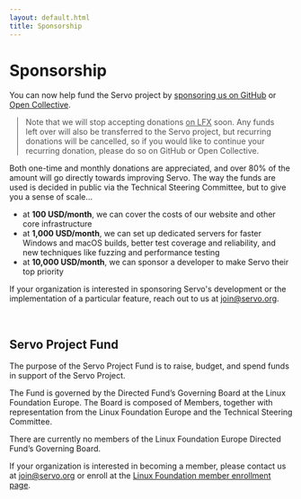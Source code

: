 ```yaml
---
layout: default.html
title: Sponsorship
---
```


# Sponsorship

You can now help fund the Servo project by [sponsoring us on GitHub](https://github.com/sponsors/servo) or [Open Collective](https://opencollective.com/servo).

<aside class="_note">

Note that we will stop accepting donations [on LFX](https://crowdfunding.lfx.linuxfoundation.org/projects/servo) soon.
Any funds left over will also be transferred to the Servo project, but recurring donations will be cancelled, so if you would like to continue your recurring donation, please do so on GitHub or Open Collective.
</aside>

Both one-time and monthly donations are appreciated, and over 80% of the amount will go directly towards improving Servo.
The way the funds are used is decided in public via the Technical Steering Committee, but to give you a sense of scale…

- at **100 USD/month**, we can cover the costs of our website and other core infrastructure
- at **1,000 USD/month**, we can set up dedicated servers for faster Windows and macOS builds, better test coverage and reliability, and new techniques like fuzzing and performance testing
- at **10,000 USD/month**, we can sponsor a developer to make Servo their top priority

<div class="hero is-info is-small">
  <div class="hero-body">
    <p class="subtitle">
      If your organization is interested in sponsoring Servo's development or the implementation of a particular feature, reach out to us at <a href="mailto:join@servo.org">join@servo.org</a>.
    </p>
  </div>
</div>
<br>

## Servo Project Fund

The purpose of the Servo Project Fund is to raise, budget, and spend funds in support of the Servo Project.

The Fund is governed by the Directed Fund’s Governing Board at the Linux Foundation Europe. The Board is composed of Members, together with representation from the Linux Foundation Europe and the Technical Steering Committee.

There are currently no members of the Linux Foundation Europe Directed Fund’s Governing Board.

If your organization is interested in becoming a member, please contact us at <join@servo.org> or enroll at the [Linux Foundation member enrollment page](https://enrollment.lfx.linuxfoundation.org/?project=servo).

<style>
  ._note {
    margin: 1em 1em;
    border-left: 1px solid;
    padding-left: 1em;
    opacity: 0.75;
  }
</style>

